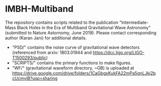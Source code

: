 # IMBH-Multiband
The repository contains scripts related to the publication "Intermediate-Mass Black Holes in the Era of Multiband Gravitational Wave Astronomy" (submitted to Nature Astornomy, June 2019). Please contact corresponding author (Karan Jani) for additional details.

- "PSD/" contains the noise curve of gravitational wave detectors (referenced from arxiv: 1803.01944 and https://dcc.ligo.org/LIGO-T1500293/public)    
- "SCRIPTS/" contains the primary functions to make figures. 
- "WF/" (gravitational waveform directory, ~GB) is uploaded at https://drive.google.com/drive/folders/1CaGbgxKukFA22mPa5gnLJkj2bcUcmylB?usp=sharing  
